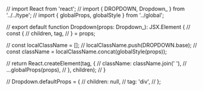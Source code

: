 // import React from 'react';
// import { DROPDOWN, Dropdown_ } from '../../type';
// import { globalProps, globalStyle } from '../global';

// export default function Dropdown(props: Dropdown_): JSX.Element {
//   const {
//     children, tag,
//   } = props;

//   const localClassName = [];
//   localClassName.push(DROPDOWN.base);
//   const className = localClassName.concat(globalStyle(props));

//   return React.createElement(tag, {
//     className: className.join(' '),
//     ...globalProps(props),
//   }, children);
// }

// Dropdown.defaultProps = {
//   children: null,
//   tag: 'div',
// };

